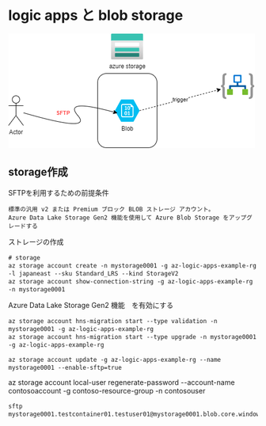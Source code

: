 # logic apps と blob storage

![logic apps blob storage](./logic_blob.png) 

## storage作成

SFTPを利用するための前提条件
```
標準の汎用 v2 または Premium ブロック BLOB ストレージ アカウント。
Azure Data Lake Storage Gen2 機能を使用して Azure Blob Storage をアップグレードする
```

ストレージの作成
```
# storage
az storage account create -n mystorage0001 -g az-logic-apps-example-rg -l japaneast --sku Standard_LRS --kind StorageV2
az storage account show-connection-string -g az-logic-apps-example-rg -n mystorage0001
```

Azure Data Lake Storage Gen2 機能　を有効にする
```
az storage account hns-migration start --type validation -n mystorage0001 -g az-logic-apps-example-rg
az storage account hns-migration start --type upgrade -n mystorage0001 -g az-logic-apps-example-rg
```

```
az storage account update -g az-logic-apps-example-rg --name mystorage0001 --enable-sftp=true
```

az storage account local-user regenerate-password --account-name contosoaccount -g contoso-resource-group -n contosouser



```
sftp mystorage0001.testcontainer01.testuser01@mystorage0001.blob.core.windows.net
```